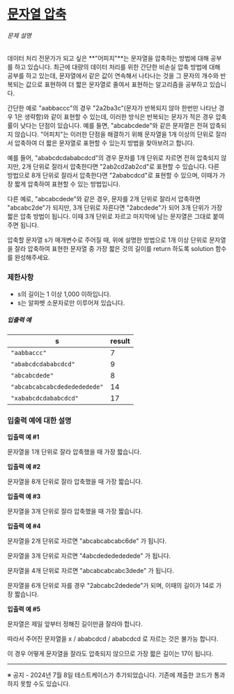 # [문자열 압축](https://school.programmers.co.kr/learn/courses/30/lessons/60057)


###### 문제 설명


데이터 처리 전문가가 되고 싶은 **"어피치"**는 문자열을 압축하는 방법에 대해 공부를 하고 있습니다. 최근에 대량의 데이터 처리를 위한 간단한 비손실 압축 방법에 대해 공부를 하고 있는데, 문자열에서 같은 값이 연속해서 나타나는 것을 그 문자의 개수와 반복되는 값으로 표현하여 더 짧은 문자열로 줄여서 표현하는 알고리즘을 공부하고 있습니다.  

간단한 예로 "aabbaccc"의 경우 "2a2ba3c"(문자가 반복되지 않아 한번만 나타난 경우 1은 생략함)와 같이 표현할 수 있는데, 이러한 방식은 반복되는 문자가 적은 경우 압축률이 낮다는 단점이 있습니다. 예를 들면, "abcabcdede"와 같은 문자열은 전혀 압축되지 않습니다. "어피치"는 이러한 단점을 해결하기 위해 문자열을 1개 이상의 단위로 잘라서 압축하여 더 짧은 문자열로 표현할 수 있는지 방법을 찾아보려고 합니다.


예를 들어, "ababcdcdababcdcd"의 경우 문자를 1개 단위로 자르면 전혀 압축되지 않지만, 2개 단위로 잘라서 압축한다면 "2ab2cd2ab2cd"로 표현할 수 있습니다. 다른 방법으로 8개 단위로 잘라서 압축한다면 "2ababcdcd"로 표현할 수 있으며, 이때가 가장 짧게 압축하여 표현할 수 있는 방법입니다.


다른 예로, "abcabcdede"와 같은 경우, 문자를 2개 단위로 잘라서 압축하면 "abcabc2de"가 되지만, 3개 단위로 자른다면 "2abcdede"가 되어 3개 단위가 가장 짧은 압축 방법이 됩니다. 이때 3개 단위로 자르고 마지막에 남는 문자열은 그대로 붙여주면 됩니다.


압축할 문자열 s가 매개변수로 주어질 때, 위에 설명한 방법으로 1개 이상 단위로 문자열을 잘라 압축하여 표현한 문자열 중 가장 짧은 것의 길이를 return 하도록 solution 함수를 완성해주세요.


### 제한사항


* s의 길이는 1 이상 1,000 이하입니다.
* s는 알파벳 소문자로만 이루어져 있습니다.


##### 입출력 예




| s | result |
| --- | --- |
| `"aabbaccc"` | 7 |
| `"ababcdcdababcdcd"` | 9 |
| `"abcabcdede"` | 8 |
| `"abcabcabcabcdededededede"` | 14 |
| `"xababcdcdababcdcd"` | 17 |


### 입출력 예에 대한 설명


**입출력 예 \#1**


문자열을 1개 단위로 잘라 압축했을 때 가장 짧습니다.


**입출력 예 \#2**


문자열을 8개 단위로 잘라 압축했을 때 가장 짧습니다.


**입출력 예 \#3**


문자열을 3개 단위로 잘라 압축했을 때 가장 짧습니다.


**입출력 예 \#4**


문자열을 2개 단위로 자르면 "abcabcabcabc6de" 가 됩니다.  

문자열을 3개 단위로 자르면 "4abcdededededede" 가 됩니다.  

문자열을 4개 단위로 자르면 "abcabcabcabc3dede" 가 됩니다.  

문자열을 6개 단위로 자를 경우 "2abcabc2dedede"가 되며, 이때의 길이가 14로 가장 짧습니다.


**입출력 예 \#5**


문자열은 제일 앞부터 정해진 길이만큼 잘라야 합니다.  

따라서 주어진 문자열을 x / ababcdcd / ababcdcd 로 자르는 것은 불가능 합니다.  

이 경우 어떻게 문자열을 잘라도 압축되지 않으므로 가장 짧은 길이는 17이 됩니다. 




---


※ 공지 \- 2024년 7월 8일 테스트케이스가 추가되었습니다. 기존에 제출한 코드가 통과하지 못할 수도 있습니다.



